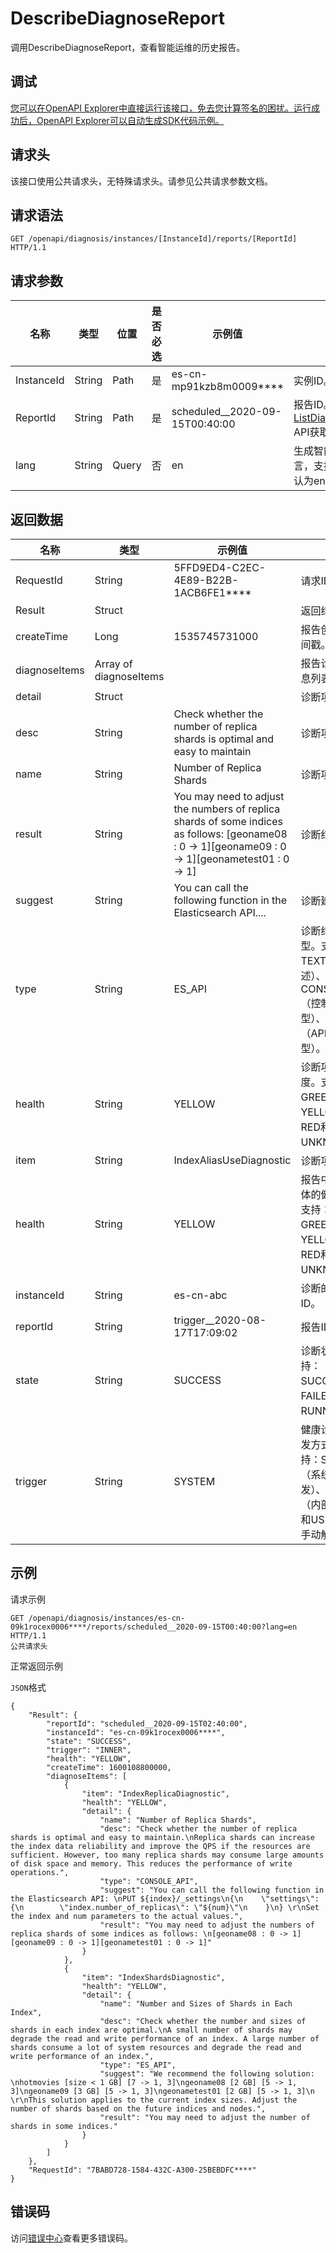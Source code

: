 # DescribeDiagnoseReport

调用DescribeDiagnoseReport，查看智能运维的历史报告。

## 调试

[您可以在OpenAPI Explorer中直接运行该接口，免去您计算签名的困扰。运行成功后，OpenAPI Explorer可以自动生成SDK代码示例。](https://api.aliyun.com/#product=elasticsearch&api=DescribeDiagnoseReport&type=ROA&version=2017-06-13)

## 请求头

该接口使用公共请求头，无特殊请求头。请参见公共请求参数文档。

## 请求语法

```
GET /openapi/diagnosis/instances/[InstanceId]/reports/[ReportId] HTTP/1.1
```

## 请求参数

|名称|类型|位置|是否必选|示例值|描述|
|--|--|--|----|---|--|
|InstanceId|String|Path|是|es-cn-mp91kzb8m0009\*\*\*\*|实例ID。 |
|ReportId|String|Path|是|scheduled\_\_2020-09-15T00:40:00|报告ID。可通过[ListDiagnoseReportIds](~~183774~~) API获取。 |
|lang|String|Query|否|en|生成智能诊断报告的语言，支持多种语言，默认为en。 |

## 返回数据

|名称|类型|示例值|描述|
|--|--|---|--|
|RequestId|String|5FFD9ED4-C2EC-4E89-B22B-1ACB6FE1\*\*\*\*|请求ID。 |
|Result|Struct| |返回结果。 |
|createTime|Long|1535745731000|报告创建的时间戳。 |
|diagnoseItems|Array of diagnoseItems| |报告诊断项信息列表。 |
|detail|Struct| |诊断项详情。 |
|desc|String|Check whether the number of replica shards is optimal and easy to maintain|诊断项说明。 |
|name|String|Number of Replica Shards|诊断项全称。 |
|result|String|You may need to adjust the numbers of replica shards of some indices as follows: \[geoname08 : 0 -&gt; 1\]\[geoname09 : 0 -&gt; 1\]\[geonametest01 : 0 -&gt; 1\]|诊断结果。 |
|suggest|String|You can call the following function in the Elasticsearch API....|诊断建议。 |
|type|String|ES\_API|诊断结果类型。支持：TEXT（文本描述）、CONSOLE\_API（控制台触发型）、ES\_API（API触发型）。 |
|health|String|YELLOW|诊断项的健康度。支持：GREEN、YELLOW、RED和UNKNOWN。 |
|item|String|IndexAliasUseDiagnostic|诊断项名称。 |
|health|String|YELLOW|报告中集群整体的健康度。支持：GREEN、YELLOW、RED和UNKNOWN。 |
|instanceId|String|es-cn-abc|诊断的实例ID。 |
|reportId|String|trigger\_\_2020-08-17T17:09:02|报告ID。 |
|state|String|SUCCESS|诊断状态。支持：SUCCESS、FAILED和RUNNING。 |
|trigger|String|SYSTEM|健康诊断的触发方式。支持：SYSTEM（系统自动触发）、INNER（内部触发）和USER（用户手动触发）。 |

## 示例

请求示例

```
GET /openapi/diagnosis/instances/es-cn-09k1rocex0006****/reports/scheduled__2020-09-15T00:40:00?lang=en HTTP/1.1
公共请求头
```

正常返回示例

`JSON`格式

```
{
	"Result": {
		"reportId": "scheduled__2020-09-15T02:40:00",
		"instanceId": "es-cn-09k1rocex0006****",
		"state": "SUCCESS",
		"trigger": "INNER",
		"health": "YELLOW",
		"createTime": 1600108800000,
		"diagnoseItems": [
			{
				"item": "IndexReplicaDiagnostic",
				"health": "YELLOW",
				"detail": {
					"name": "Number of Replica Shards",
					"desc": "Check whether the number of replica shards is optimal and easy to maintain.\nReplica shards can increase the index data reliability and improve the QPS if the resources are sufficient. However, too many replica shards may consume large amounts of disk space and memory. This reduces the performance of write operations.",
					"type": "CONSOLE_API",
					"suggest": "You can call the following function in the Elasticsearch API: \nPUT ${index}/_settings\n{\n    \"settings\": {\n        \"index.number_of_replicas\": \"${num}\"\n    }\n} \r\nSet the index and num parameters to the actual values.",
					"result": "You may need to adjust the numbers of replica shards of some indices as follows: \n[geoname08 : 0 -> 1][geoname09 : 0 -> 1][geonametest01 : 0 -> 1]"
				}
			},
			{
				"item": "IndexShardsDiagnostic",
				"health": "YELLOW",
				"detail": {
					"name": "Number and Sizes of Shards in Each Index",
					"desc": "Check whether the number and sizes of shards in each index are optimal.\nA small number of shards may degrade the read and write performance of an index. A large number of shards consume a lot of system resources and degrade the read and write performance of an index.",
					"type": "ES_API",
					"suggest": "We recommend the following solution: \nhotmovies [size < 1 GB] [7 -> 1, 3]\ngeoname08 [2 GB] [5 -> 1, 3]\ngeoname09 [3 GB] [5 -> 1, 3]\ngeonametest01 [2 GB] [5 -> 1, 3]\n \r\nThis solution applies to the current index sizes. Adjust the number of shards based on the future indices and nodes.",
					"result": "You may need to adjust the number of shards in some indices."
				}
			}
		]
	},
	"RequestId": "7BABD728-1584-432C-A300-25BEBDFC****"
}
```

## 错误码

访问[错误中心](https://error-center.aliyun.com/status/product/elasticsearch)查看更多错误码。

